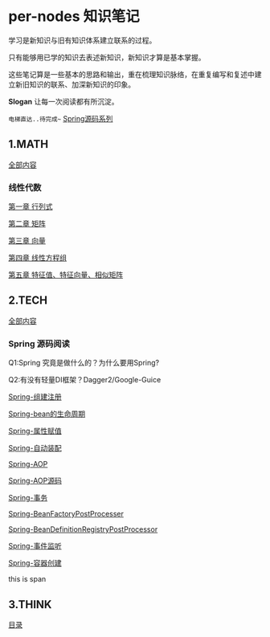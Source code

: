 # per-nodes 知识笔记

学习是新知识与旧有知识体系建立联系的过程。

只有能够用已学的知识去表述新知识，新知识才算是基本掌握。

这些笔记算是一些基本的思路和输出，重在梳理知识脉络，在重复编写和复述中建立新旧知识的联系、加深新知识的印象。

**Slogan** 让每一次阅读都有所沉淀。


`电梯直达..待完成~`
[Spring源码系列](#spring-code)

## 1.MATH

 [全部内容](./docs/math)
  
 
 ### 线性代数
 [第一章 行列式](./docs/math/线代-行列式.md)
 
 [第二章 矩阵](./docs/math/线代-矩阵.md)
 
 [第三章 向量](./docs/math/线代-向量.md)
 
 [第四章 线性方程组](./docs/math/线代-方程组.md)
  
 [第五章 特征值、特征向量、相似矩阵](./docs/math/线代-特征值、特征向量、相似矩阵.md)
 
## 2.TECH

 [全部内容](./docs/tech)

### Spring 源码阅读
 
 Q1:Spring 究竟是做什么的？为什么要用Spring?
 
 Q2:有没有轻量DI框架？Dagger2/Google-Guice

 [Spring-组建注册](./docs/tech/框架/spring/Spring-组建注册.md)
 
 [Spring-bean的生命周期](./docs/tech/框架/spring/Spring-bean的生命周期.md)
 
 [Spring-属性赋值](./docs/tech/框架/spring/Spring-属性赋值.md)
 
 [Spring-自动装配](./docs/tech/框架/spring/Spring-自动装配.md)
 
 [Spring-AOP](./docs/tech/框架/spring/Spring-AOP.md)
 
 [Spring-AOP源码](./docs/tech/框架/spring/Spring-AOP代码.md)
 
 [Spring-事务](./docs/tech/框架/spring/Spring-事务.md)
 
 [Spring-BeanFactoryPostProcesser](./docs/tech/框架/spring/Spring-BeanFactoryPostProcesser.md)
  
 [Spring-BeanDefinitionRegistryPostProcessor](./docs/tech/框架/spring/Spring-BeanDefinitionRegistryPostProcessor.md)

 [Spring-事件监听](./docs/tech/框架/spring/Spring-事件监听.md)
 
 [Spring-容器创建](./docs/tech/框架/spring/Spring-容器创建.md)

<span id=”spring-code” >this is span</span>
## 3.THINK

  [目录](./docs/think)
